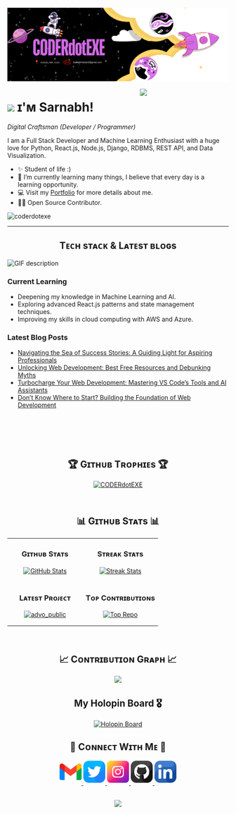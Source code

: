 <!--Banner-->
![Sarnabh Haldar Banner Image](./banner.png)

<!--Night Owl image-->
<div>
  <img align="right" width="40%" src="https://owlbertsio-resized.s3.amazonaws.com/Popper.psd.full.png">
</div>

<!--Header Name-->
# <img src="https://emojis.slackmojis.com/emojis/images/1531849430/4246/blob-sunglasses.gif?1531849430" width="30"/> ɪ'ᴍ Sarnabh! 
*Digital Craftsman (Developer / Programmer)*
<br /> 

<!--Start Intro-->               
<p align="left">I am a Full Stack Developer and Machine Learning Enthusiast with a huge love for Python, React.js, Node.js, Django, RDBMS, REST API, and Data Visualization.</p>

- ✨ Student of life :)
- 🌱 I’m currently learning many things, I believe that every day is a learning opportunity.
- 💻 Visit my [Portfolio](https://sarnabh-haldar.co) for more details about me.
- 💁‍♂️ Open Source Contributor.
<!--End Intro-->

<!--Profile Count Badge-->
<p align="left">
  <img src="https://komarev.com/ghpvc/?username=coderdotexe&label=Profile%20views&color=770677&style=for-the-badge&logo=star" alt="coderdotexe" style="padding-right:20px;" />
</p>

---

<!--Languages and Tools Section-->       
<h2 align="center">Tᴇᴄʜ sᴛᴀᴄᴋ & Lᴀᴛᴇsᴛ ʙʟᴏɢs</h2> 
<picture>
  <source media="(prefers-color-scheme: dark)" srcset="./Skills_Animation_Dark.gif">
  <source media="(prefers-color-scheme: light)" srcset="./Skills_Animation_White.gif">
  <img align="left" alt="GIF description" src="./Skills_Animation_White.gif">
</picture>
<br />

<h3 align="left">Current Learning</h3>
<ul align="left">
  <li>Deepening my knowledge in Machine Learning and AI.</li>
  <li>Exploring advanced React.js patterns and state management techniques.</li>
  <li>Improving my skills in cloud computing with AWS and Azure.</li>
</ul>
  
<h3 align="left">Latest Blog Posts</h3>
<ul align="left">
  <li><a href="https://medium.com/@CODERdotEXE/navigating-the-sea-of-success-stories-a-guiding-light-for-aspiring-professionals-73787d2668e5">Navigating the Sea of Success Stories: A Guiding Light for Aspiring Professionals</a></li>
  <li><a href="https://medium.com/@CODERdotEXE/unlocking-web-development-best-free-resources-and-debunking-myths-63833fff6df1">Unlocking Web Development: Best Free Resources and Debunking Myths</a></li>
  <li><a href="https://medium.com/@CODERdotEXE/turbocharge-your-web-development-mastering-vs-codes-tools-and-ai-assistants-fc7b5eeda35a">Turbocharge Your Web Development: Mastering VS Code’s Tools and AI Assistants</a></li>
  <li><a href="https://medium.com/@CODERdotEXE/dont-know-where-to-start-building-the-foundation-of-web-development-25aa6c17f177">Don’t Know Where to Start? Building the Foundation of Web Development</a></li>
</ul>
<br />
<br />
<br />
<br />

<!--Trophies Section-->   
<h2 align="center">🏆 Gɪᴛʜᴜʙ Tʀᴏᴘʜɪᴇs 🏆</h2>
<p align="center">
  <a href="https://github.com/coderdotexe">
    <picture>
      
  <p align="center"> <a href="https://github.com/ryo-ma/github-profile-trophy"><img src="https://github-profile-trophy.vercel.app/?username=coderdotexe&theme=monokai&no-frame=true&column=-1" alt="CODERdotEXE" /></a> </p>
    </picture>
  </a>
</p>
<br />

<!--Github stats Table--> 
<h2 align="center">📊 Gɪᴛʜᴜʙ Sᴛᴀᴛs 📊</h2>

<table width="100%">
  <tr>
    <td width="50%">
      <h3 align="center"><strong>Gɪᴛʜᴜʙ Sᴛᴀᴛs</strong></h3>
      <p align="center">
        <a href="https://github.com/coderdotexe">
          <img align="center" src="https://github-readme-stats.vercel.app/api?username=coderdotexe&count_private=true&show_icons=true&theme=nightowl&bg_color=0,000000,441350&title_color=c56a90&text_color=ffffff&rank_icon=github&hide=prs,issues,contribs&show=reviews,prs_merged,prs_merged_percentage" alt="GitHub Stats" />
        </a>
      </p>
    </td>
    <td width="50%">
      <h3 align="center"><strong>Sᴛʀᴇᴀᴋ Sᴛᴀᴛs</strong></h3>
      <p align="center">
        <a href="https://github.com/coderdotexe">
          <img align="center" src="https://streak-stats.demolab.com?user=coderdotexe&theme=nightowl&background=0,000000,441350&fire=ffeb95&ring=ffeb95&sideNums=ffffff&sideLabels=ffffff&dates=c56a90&currStreakNum=ffffff" alt="Streak Stats" />
        </a>
      </p>
    </td>
  </tr>
  <tr>
    <td width="50%">
      <h3 align="center"><strong>Lᴀᴛᴇsᴛ Pʀᴏᴊᴇᴄᴛ</strong></h3>
      <p align="center">
        <a href="https://github.com/coderdotexe/advo_public">
          <img align="center" width="470" src="https://github-readme-stats.vercel.app/api/pin/?username=coderdotexe&repo=advo_public&theme=nightowl&show_owner=true&bg_color=0,000000,441350&title_color=c56a90&text_color=ffffff" alt="advo_public" />
        </a>
      </p>
    </td>
    <td width="50%">
      <h3 align="center"><strong>Tᴏᴘ Cᴏɴᴛʀɪʙᴜᴛɪᴏɴs</strong></h3>
      <p align="center">
        <a href="https://github.com/coderdotexe">
          <img align="center" src="https://github-contributor-stats.vercel.app/api?username=coderdotexe&limit=3&theme=nightowl&show_owner=true&combine_all_yearly_contributions=false&bg_color=0,000000,441350&title_color=c56a90&text_color=ffffff" alt="Top Repo" />
        </a>
      </p>
    </td>
  </tr>
</table>
<br />

<!--Contribution Graph-->
<h2 align="center">📈 Cᴏɴᴛʀɪʙᴜᴛɪᴏɴ Gʀᴀᴘʜ 📈</h2>
<div align="center">
    <img src="https://github-readme-activity-graph.vercel.app/graph?username=coderdotexe&bg_color=220a28&&color=ffffff&line=c56a90&point=ffeb95&area=false&hide_border=false" border-radius="15">
</div>

<h2 align="center">My Holopin Board 🎖️</h2>
<p align="center">
  <a href="https://holopin.io/@coderdotexe" target="_blank">
    <img src="https://holopin.me/coderdotexe" alt="Holopin Board" />
  </a>
</p>



<!--Contact Section--> 

<h2 align="center">🤝 Cᴏɴɴᴇᴄᴛ Wɪᴛʜ Mᴇ 🤝 </h2>
<div align="center">
  
<a href="mailto:sarnabhhaldar2@gmail.com" target="_blank">
<img src="./gmail.png" width=50 height=50 alt="sarnabhhaldar2@gmail.com" style="margin-bottom: 5px;" />
</a>

<a href="https://twitter.com/Sarnabh_2310" target="_blank">
<img src="./twitter.png" width=50 height=50 alt="Sarnabh_2310" style="margin-bottom: 5px;" />
</a>

<a href="https://www.instagram.com/vibing_idiot/" target="_blank">
<img src="./instagram.png" width=50 height=50 alt="sarnabhhaldar" style="margin-bottom: 5px;" />
</a>

<a href="https://github.com/coderdotexe" target="_blank">
<img src="./github.png" width=50 height=50 alt="coderdotexe" style="margin-bottom: 5px;" />
</a>

<a href="https://www.linkedin.com/in/sarnabh-haldar/" target="_blank">
<img src="./linkedin.png" width=50 height=50 alt="linkedin" style="margin-bottom: 5px;" />
</a>
</div>
<br/>



<!--Footer--> 
<p align="center">
  <img src="https://capsule-render.vercel.app/api?type=waving&color=gradient&height=65&section=footer"/>
</p>
